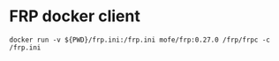 # FRP docker client

```
docker run -v ${PWD}/frp.ini:/frp.ini mofe/frp:0.27.0 /frp/frpc -c /frp.ini
```
